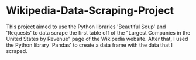 # Wikipedia-Data-Scraping-Project

This project aimed to use the Python libraries 'Beautiful Soup' and 'Requests' to data scrape the first table off of the "Largest Companies in the United States by Revenue" page of the Wikipedia website. After that, I used the Python library 'Pandas' to create a data frame with the data that I scraped.
